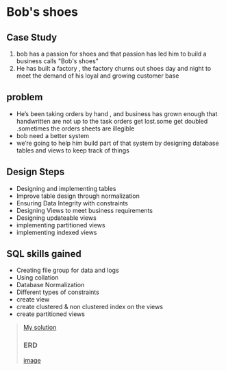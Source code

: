 # Bob's shoes
## Case Study
1. bob has a passion for shoes and that passion has led him to build a business calls "Bob's shoes"
2. He has built a factory , the factory churns out shoes day and night to meet the demand of his loyal and growing customer base
## problem
- He’s been taking orders by hand , and business has grown enough that handwritten are not up to the task orders get lost.some get doubled .sometimes the orders sheets are illegible
- bob need a better system 
- we’re going to help him build part of that system by designing database tables and views to keep track of things 
## Design Steps
- Designing and implementing tables
- Improve table design through normalization
- Ensuring Data Integrity with constraints
- Designing Views to meet business requirements
- Designing updateable views
- implementing partitioned views
- implementing indexed views
## SQL skills gained
- Creating file group for data and logs
- Using collation
- Database Normalization
- Different types of constraints
- create view
- create clustered & non clustered index on the views
- create partitioned views
> [My solution](https://github.com/EbrahimTarek/Bob-shoes/blob/main/Bob%20shoes.sql)
> ### ERD
> [image](https://user-images.githubusercontent.com/93515671/184474853-bbacb4ff-d600-445c-822b-d817a04cf2f3.png)

